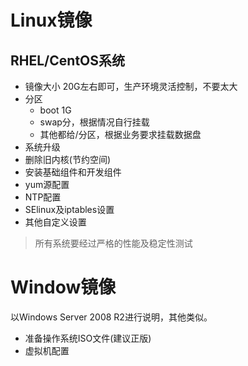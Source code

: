 # Linux镜像
## RHEL/CentOS系统
- 镜像大小 20G左右即可，生产环境灵活控制，不要太大
- 分区
  - boot 1G
  - swap分，根据情况自行挂载
  - 其他都给/分区，根据业务要求挂载数据盘
- 系统升级
- 删除旧内核(节约空间)
- 安装基础组件和开发组件
- yum源配置
- NTP配置
- SElinux及iptables设置
- 其他自定义设置

> 所有系统要经过严格的性能及稳定性测试

# Window镜像
以Windows Server 2008 R2进行说明，其他类似。
- 准备操作系统ISO文件(建议正版)
- 虚拟机配置
